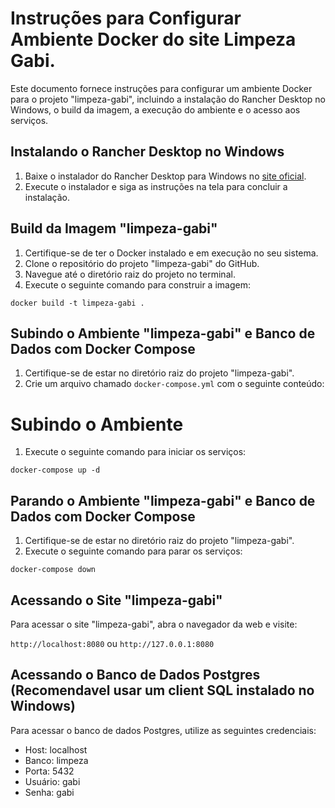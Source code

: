 Instruções para Configurar Ambiente Docker do site Limpeza Gabi.
==========================================

Este documento fornece instruções para configurar um ambiente Docker para o projeto "limpeza-gabi", incluindo a instalação do Rancher Desktop no Windows, o build da imagem, a execução do ambiente e o acesso aos serviços.

Instalando o Rancher Desktop no Windows
---------------------------------------

1.  Baixe o instalador do Rancher Desktop para Windows no [site oficial](https://rancherdesktop.io/).
2.  Execute o instalador e siga as instruções na tela para concluir a instalação.

Build da Imagem "limpeza-gabi"
------------------------------

1.  Certifique-se de ter o Docker instalado e em execução no seu sistema.
2.  Clone o repositório do projeto "limpeza-gabi" do GitHub.
3.  Navegue até o diretório raiz do projeto no terminal.
4.  Execute o seguinte comando para construir a imagem:

`docker build -t limpeza-gabi .`

Subindo o Ambiente "limpeza-gabi" e Banco de Dados com Docker Compose
---------------------------------------------------------------------

1.  Certifique-se de estar no diretório raiz do projeto "limpeza-gabi".
2.  Crie um arquivo chamado `docker-compose.yml` com o seguinte conteúdo:

Subindo o Ambiente
==========================================

1.  Execute o seguinte comando para iniciar os serviços:

`docker-compose up -d`

Parando o Ambiente "limpeza-gabi" e Banco de Dados com Docker Compose
---------------------------------------------------------------------

1.  Certifique-se de estar no diretório raiz do projeto "limpeza-gabi".
2.  Execute o seguinte comando para parar os serviços:

`docker-compose down`

Acessando o Site "limpeza-gabi"
-------------------------------

Para acessar o site "limpeza-gabi", abra o navegador da web e visite:

`http://localhost:8080` ou `http://127.0.0.1:8080` 

Acessando o Banco de Dados Postgres (Recomendavel usar um client SQL instalado no Windows)
-----------------------------------

Para acessar o banco de dados Postgres, utilize as seguintes credenciais:

-   Host: localhost
-   Banco: limpeza
-   Porta: 5432
-   Usuário: gabi
-   Senha: gabi
